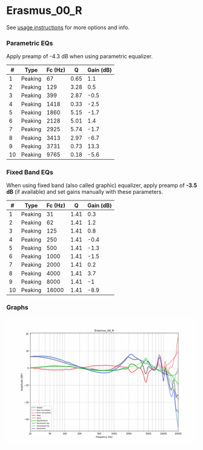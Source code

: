 # Erasmus_00_R
See [usage instructions](https://github.com/jaakkopasanen/AutoEq#usage) for more options and info.

### Parametric EQs
Apply preamp of -4.3 dB when using parametric equalizer.

|   # | Type    |   Fc (Hz) |    Q |   Gain (dB) |
|-----|---------|-----------|------|-------------|
|   1 | Peaking |        67 | 0.65 |         1.1 |
|   2 | Peaking |       129 | 3.28 |         0.5 |
|   3 | Peaking |       399 | 2.87 |        -0.5 |
|   4 | Peaking |      1418 | 0.33 |        -2.5 |
|   5 | Peaking |      1860 | 5.15 |        -1.7 |
|   6 | Peaking |      2128 | 5.01 |         1.4 |
|   7 | Peaking |      2925 | 5.74 |        -1.7 |
|   8 | Peaking |      3413 | 2.97 |        -6.7 |
|   9 | Peaking |      3731 | 0.73 |        13.3 |
|  10 | Peaking |      9765 | 0.18 |        -5.6 |

### Fixed Band EQs
When using fixed band (also called graphic) equalizer, apply preamp of **-3.5 dB** (if available) and set gains manually with these parameters.

|   # | Type    |   Fc (Hz) |    Q |   Gain (dB) |
|-----|---------|-----------|------|-------------|
|   1 | Peaking |        31 | 1.41 |         0.3 |
|   2 | Peaking |        62 | 1.41 |         1.2 |
|   3 | Peaking |       125 | 1.41 |         0.8 |
|   4 | Peaking |       250 | 1.41 |        -0.4 |
|   5 | Peaking |       500 | 1.41 |        -1.3 |
|   6 | Peaking |      1000 | 1.41 |        -1.5 |
|   7 | Peaking |      2000 | 1.41 |         0.2 |
|   8 | Peaking |      4000 | 1.41 |         3.7 |
|   9 | Peaking |      8000 | 1.41 |        -1   |
|  10 | Peaking |     16000 | 1.41 |        -8.9 |

### Graphs
![](./Erasmus_00_R.png)
